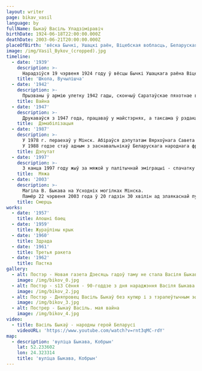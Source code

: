 ```yaml
---
layout: writer
page: bikav_vasil
language: by
fullName: Быкаў Васіль Уладзіміравіч
birthDate: 1924-06-18T22:00:00.000Z
deathDate: 2003-06-21T20:00:00.000Z
placeOfBirth: 'вёска Бычкі, Ушацкі раён, Віцебская вобласць, Беларуская ССР, СССР'
image: /img/Vasil_Bykov_(cropped).jpg
timeline:
  - date: '1939'
    description: >-
      Нарадзіўся 19 чэрвеня 1924 году ў вёсцы Бычкі Ушацкага раёна Віцебскай вобласці ў сялянскай сям'і. З дзяцінства захапляўся маляваннем. Скончыў 8 класаў школы ў вёсцы Кублічы, затым вучыўся на скульптурным аддзяленьні Віцебскай мастацкай вучэльні (1939-1940), якое пакінуў з-за адмены стыпендый [8], і ў школе ФЗО (да мая 1941 года). У чэрвені 1941 года экстэрнам здаў экзамены за 10 клас.
    title: 'Школа, Вучылішча'
  - date: '1942'
    description: >-
      Прызваны ў армію улетку 1942 гады, скончыў Саратаўскае пяхотнае вучылішча. Восенню 1943 года прысвоена званне малодшага лейтэнанта. Удзельнічаў у баях за Крывы Рог, Александрыю, Знаменка. Падчас Кіраваградскай аперацыі паранены ў нагу і жывот (па памылцы быў запісаны як загінулы); падзеі пасля ранення паслужылі асновай аповесці «Мёртвым не баліць". У пачатку 1944 гады тры месяцы знаходзіўся ў шпіталі. Затым удзельнічаў у Яска-Кішынёўская аперацыі, вызваленні Румыніі. З дзеючай арміяй прайшоў па Балгарыі, Венгрыі, Югаславіі, Аўстрыі; старшы лейтэнант, камандзір узвода палкавой, затым армейскай артылерыі. Пра вайну ў кнізе ўспамінаў «Доўгая дарога дадому».
    title: Вайна
  - date: '1947'
    description: >-
      Друкаваўся з 1947 года, працаваў у майстэрнях, а таксама ў рэдакцыі абласной газеты «Гродзенская праўда» (да 1949 года). У перыяд з 1949 па 1955 год зноў служыў у Савецкай арміі, у 1955 году канчаткова дэмабілізаваўся ў званні маёра. З 1955 па 1972 год ізноў працаваў у «Гродненской правде». З 1959 года член Саюза пісьменнікаў СССР. У 1972-1978 гадах - сакратар Гродзенскага аддзялення Саюза пісьменнікаў Беларускай ССР. Імя Быкава фігуравала ў спісе тых, хто падпісаў Ліст групы савецкіх пісьменнікаў у рэдакцыю газеты «Праўда» 31 жніўня 1973 года аб Салжаніцына і Сахарава, аднак сам ён пазней адмаўляў свой удзел у гэтым лісце.
    title:  Дэмабілізацыя
  - date: '1987'
    description: >-
      У 1978 г. пераехаў у Мінск. Абіраўся дэпутатам Вярхоўнага Савета Беларускай ССР у 1978-1989 гадах.
      У 1988 годзе стаў адным з заснавальнікаў Беларускага народнага фронту. У 1988 годзе ўваходзіў у склад Дзяржаўнай камісіі па расьсьледаваньні савецкіх злачынстваў у Курапатах [10]. У 1989 годзе абраны народным дэпутатам СССР, увайшоў у Міжрэгіянальную дэпутацкую групу. Быў прэзідэнтам беларускага ПЭН-цэнтра. У кастрычніку 1990 году падпісаў «Рымскае зварот». У 1990-1993 гадах - прэзідэнт Згуртавання беларусаў свету «Бацькаўшчына» (рус. Айчына). У кастрычніку 1993 году падпісаў адкрыты «ліст сарака двух». На Прэзідэнцкіх выбарах 1994 году стаў даверанай асобай Зянона Пазьняка [11].
    title: Дэпутат
  - date: '1997'
    description: >-
      З канца 1997 году жыў за мяжой у палітычнай эміграцыі - спачатку па запрашэнні ПЭН-цэнтра Фінляндыі пражываў у ваколіцах Хельсінкі, затым, атрымаўшы запрашэнне ПЭН-цэнтра ФРГ, пераехаў у Нямеччыну, а затым у Чэхію. Вярнуўся на радзіму толькі за месяц да смерці. Неаднаразова выступаў з рэзкай крытыкай Аляксандра Лукашэнкі; лічыў, што для Беларусі пераважней саюз не з Расіяй, а з Захадам.
    title:  Мяжа
  - date: '2003'
    description: >-
      Магіла В. Быкава на Усходніх могілках Мінска.
      Памёр 22 чэрвеня 2003 года ў 20 гадзін 30 хвілін ад злаякаснай пухліны страўніка ў рэанімацыйным аддзяленні анкалагічнага шпіталю ў Бараўлянах, пад Менскам [13]. Ён быў пахаваны ў мінскім Доме літаратара згодна абраду грэкакаталіцкай царквы; труну пісьменніка быў накрыты бел-чырвона-белым сцягам [14] Шаблон: Недаступны крыніца. Пахаваны на Усходніх могілках у Мінску.
    title: Cмерць
works:
  - date: '1957'
    title: Апошні баец
  - date: '1959'
    title: Жураўліны крык
  - date: '1960'
    title: Здрада
  - date: '1961'
    title: Третья ракета
  - date: '1962'
    title: Пастка
gallery:
  - alt: Постэр - Новая газета Дзесяць гадоў таму не стала Васіля Быкава
    image: /img/bikov_0.jpg
  - alt: Постэр - s13 Сёння - 90-годдзе з дня нараджэння Васіля Быкава
    image: /img/bikov_2.jpg
  - alt: Постэр - Дняпровец Васіль Быкаў без купюр і з тэрапеўтычным эфектам
    image: /img/bikov_3.jpg
  - alt: Пострер - Быкаў Васіль. мая вайна
    image: /img/bikov_4.jpg
video:
  - title: Васіль Быкаў - народны герой Беларусі
    videoURL: 'https://www.youtube.com/watch?v=rnt3qMC-rdY'
map:
  - description: 'вуліца Быкава, Кобрын'
    lat: 52.233602
    lon: 24.323314
    title: 'вуліца Быкава, Кобрын'
---
```

